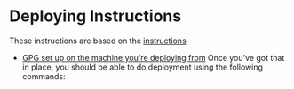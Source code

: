 # Deploying Instructions

These instructions are based on the [instructions](http://central.sonatype.org/pages/ossrh-guide.html)
- [GPG set up on the machine you're deploying from](http://central.sonatype.org/pages/working-with-pgp-signatures.html)
Once you've got that in place, you should be able to do deployment using the following commands:
